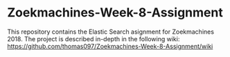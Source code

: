# Zoekmachines-Week-8-Assignment
This repository contains the Elastic Search asignment for Zoekmachines 2018. The project is described in-depth in the following wiki: https://github.com/thomas097/Zoekmachines-Week-8-Assignment/wiki
